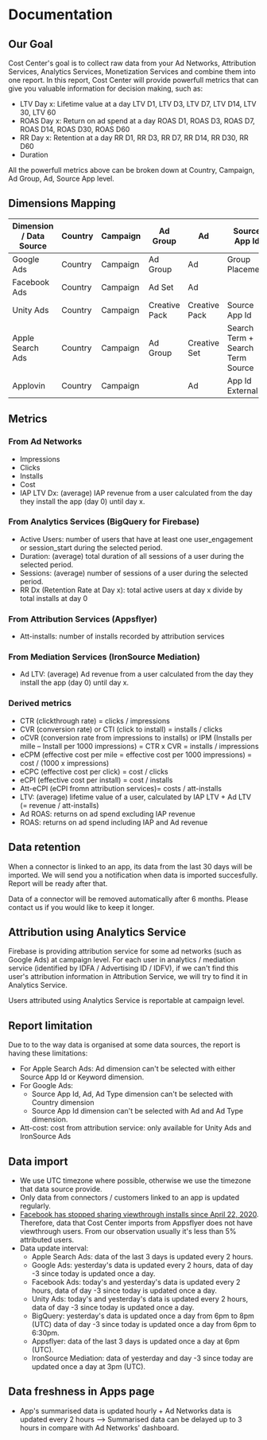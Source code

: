 # Documentation

## Our Goal

Cost Center's goal is to collect raw data from your Ad Networks, Attribution Services, Analytics Services, Monetization Services and combine them into one report. In this report, Cost Center will provide powerfull metrics that can give you valuable information for decision making, such as:
* LTV Day x: Lifetime value at a day LTV D1, LTV D3, LTV D7, LTV D14, LTV 30, LTV 60
* ROAS Day x: Return on ad spend at a day ROAS D1, ROAS D3, ROAS D7, ROAS D14, ROAS D30, ROAS D60
* RR Day x: Retention at a day RR D1, RR D3, RR D7, RR D14, RR D30, RR D60
* Duration

All the powerfull metrics above can be broken down at Country, Campaign, Ad Group, Ad, Source App level.

## Dimensions Mapping

| Dimension / Data Source | Country | Campaign | Ad Group      | Ad            | Source App Id                    | Keyword              | OS Version | Ad Type |
|-------------------------|---------|----------|---------------|---------------|----------------------------------|----------------------|------------|---------|
| Google Ads              | Country | Campaign | Ad Group      | Ad            | Group Placement                  |                      |            | Ad Type |
| Facebook Ads            | Country | Campaign | Ad Set        | Ad            |                                  |                      |            |         |
| Unity Ads               | Country | Campaign | Creative Pack | Creative Pack | Source App Id                    |                      | OS Version | Ad Type |
| Apple Search Ads        | Country | Campaign | Ad Group      | Creative Set  | Search Term + Search Term Source | Keyword + Match Type |            |         |
| Applovin                | Country | Campaign |               | Ad            | App Id External                  |                      |            | Ad Type |

## Metrics
### From Ad Networks
- Impressions
- Clicks
- Installs
- Cost
- IAP LTV Dx: (average) IAP revenue from a user calculated from the day they install the app (day 0) until day x.

### From Analytics Services (BigQuery for Firebase)
- Active Users: number of users that have at least one user_engagement or session_start during the selected period.
- Duration: (average) total duration of all sessions of a user during the selected period.
- Sessions: (average) number of sessions of a user during the selected period.
- RR Dx (Retention Rate at Day x): total active users at day x divide by total installs at day 0

### From Attribution Services (Appsflyer)
- Att-installs: number of installs recorded by attribution services

### From Mediation Services (IronSource Mediation)
- Ad LTV: (average) Ad revenue from a user calculated from the day they install the app (day 0) until day x.

### Derived metrics
- CTR (clickthrough rate) = clicks / impressions
- CVR (conversion rate) or CTI (click to install) = installs / clicks
- oCVR (conversion rate from impressions to installs) or IPM (Installs per mille – Install per 1000 impressions) = CTR x CVR = installs / impressions
- eCPM (effective cost per mile = effective cost per 1000 impressions) = cost / (1000 x impressions)
- eCPC (effective cost per click) = cost / clicks
- eCPI (effective cost per install) = cost / installs
- Att-eCPI (eCPI fromn attribution services)= costs / att-installs
- LTV: (average) lifetime value of a user, calculated by IAP LTV + Ad LTV (= revenue / att-installs)
- Ad ROAS: returns on ad spend excluding IAP revenue
- ROAS: returns on ad spend including IAP and Ad revenue

## Data retention
When a connector is linked to an app, its data from the last 30 days will be imported. We will send you a notification when data is imported succesfully. Report will be ready after that.

Data of a connector will be removed automatically after 6 months. Please contact us if you would like to keep it longer.

## Attribution using Analytics Service
Firebase is providing attribution service for some ad networks (such as Google Ads) at campaign level. For each user in analytics / mediation service (identified by IDFA / Advertising ID / IDFV), if we can't find this user's attribution information in Attribution Service, we will try to find it in Analytics Service. 

Users attributed using Analytics Service is reportable at campaign level.

## Report limitation
Due to to the way data is organised at some data sources, the report is having these limitations:
- For Apple Search Ads: Ad dimension can't be selected with either Source App Id or Keyword dimension.
- For Google Ads: 
  - Source App Id, Ad, Ad Type dimension can't be selected with Country dimension
  - Source App Id dimension can't be selected with Ad and Ad Type dimension.
- Att-cost: cost from attribution service: only available for Unity Ads and IronSource Ads

## Data import
- We use UTC timezone where possible, otherwise we use the timezone that data source provide.
- Only data from connectors / customers linked to an app is updated regularly.
- [Facebook has stopped sharing viewthrough installs since April 22, 2020](https://support.appsflyer.com/hc/en-us/articles/360007512817-Facebook-AMM-terms-from-April-22-2020). Therefore, data that Cost Center imports from Appsflyer does not have viewthrough users. From our observation usually it's less than 5% attributed users.
- Data update interval:
  - Apple Search Ads: data of the last 3 days is updated every 2 hours.
  - Google Ads: yesterday's data is updated every 2 hours, data of day -3 since today is updated once a day.
  - Facebook Ads: today's and yesterday's data is updated every 2 hours, data of day -3 since today is updated once a day.
  - Unity Ads: today's and yesterday's data is updated every 2 hours, data of day -3 since today is updated once a day.
  - BigQuery: yesterday's data is updated once a day from 6pm to 8pm (UTC) data of day -3 since today is updated once a day from 6pm to 6:30pm.
  - Appsflyer: data of the last 3 days is updated once a day at 6pm (UTC).
  - IronSource Mediation: data of yesterday and day -3 since today are updated once a day at 3pm (UTC).

## Data freshness in Apps page
- App's summarised data is updated hourly + Ad Networks data is updated every 2 hours --> Summarised data can be delayed up to 3 hours in compare with Ad Networks' dashboard.
